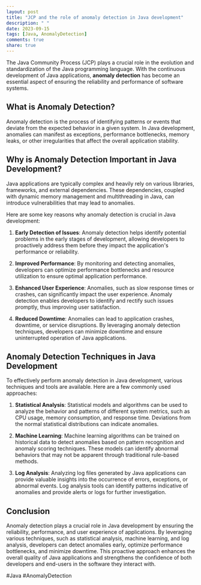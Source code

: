 ```yaml
---
layout: post
title: "JCP and the role of anomaly detection in Java development"
description: " "
date: 2023-09-15
tags: [Java, AnomalyDetection]
comments: true
share: true
---
```


The Java Community Process (JCP) plays a crucial role in the evolution and standardization of the Java programming language. With the continuous development of Java applications, **anomaly detection** has become an essential aspect of ensuring the reliability and performance of software systems.

## What is Anomaly Detection?

Anomaly detection is the process of identifying patterns or events that deviate from the expected behavior in a given system. In Java development, anomalies can manifest as exceptions, performance bottlenecks, memory leaks, or other irregularities that affect the overall application stability.

## Why is Anomaly Detection Important in Java Development?

Java applications are typically complex and heavily rely on various libraries, frameworks, and external dependencies. These dependencies, coupled with dynamic memory management and multithreading in Java, can introduce vulnerabilities that may lead to anomalies.

Here are some key reasons why anomaly detection is crucial in Java development:

1. **Early Detection of Issues**: Anomaly detection helps identify potential problems in the early stages of development, allowing developers to proactively address them before they impact the application's performance or reliability.

2. **Improved Performance**: By monitoring and detecting anomalies, developers can optimize performance bottlenecks and resource utilization to ensure optimal application performance.

3. **Enhanced User Experience**: Anomalies, such as slow response times or crashes, can significantly impact the user experience. Anomaly detection enables developers to identify and rectify such issues promptly, thus improving user satisfaction.

4. **Reduced Downtime**: Anomalies can lead to application crashes, downtime, or service disruptions. By leveraging anomaly detection techniques, developers can minimize downtime and ensure uninterrupted operation of Java applications.

## Anomaly Detection Techniques in Java Development

To effectively perform anomaly detection in Java development, various techniques and tools are available. Here are a few commonly used approaches:

1. **Statistical Analysis**: Statistical models and algorithms can be used to analyze the behavior and patterns of different system metrics, such as CPU usage, memory consumption, and response time. Deviations from the normal statistical distributions can indicate anomalies.

2. **Machine Learning**: Machine learning algorithms can be trained on historical data to detect anomalies based on pattern recognition and anomaly scoring techniques. These models can identify abnormal behaviors that may not be apparent through traditional rule-based methods.

3. **Log Analysis**: Analyzing log files generated by Java applications can provide valuable insights into the occurrence of errors, exceptions, or abnormal events. Log analysis tools can identify patterns indicative of anomalies and provide alerts or logs for further investigation.

## Conclusion

Anomaly detection plays a crucial role in Java development by ensuring the reliability, performance, and user experience of applications. By leveraging various techniques, such as statistical analysis, machine learning, and log analysis, developers can detect anomalies early, optimize performance bottlenecks, and minimize downtime. This proactive approach enhances the overall quality of Java applications and strengthens the confidence of both developers and end-users in the software they interact with.

#Java #AnomalyDetection